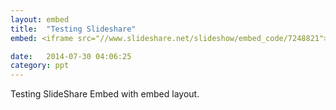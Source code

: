 ```yaml
---
layout: embed
title:  "Testing Slideshare"
embed: <iframe src="//www.slideshare.net/slideshow/embed_code/7248821"></iframe>

date:   2014-07-30 04:06:25
category: ppt
---
```

Testing SlideShare Embed with embed layout.
